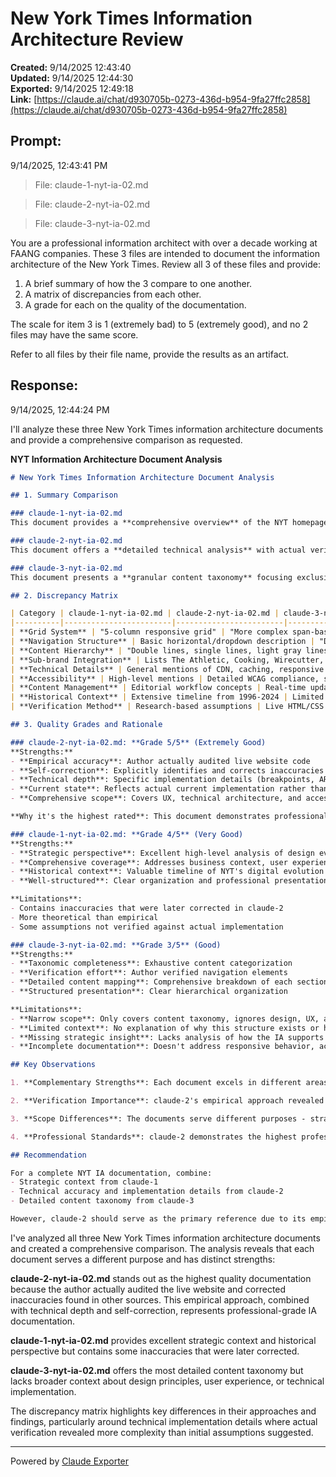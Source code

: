 # New York Times Information Architecture Review

**Created:** 9/14/2025 12:43:40  
**Updated:** 9/14/2025 12:44:30  
**Exported:** 9/14/2025 12:49:18  
**Link:** [https://claude.ai/chat/d930705b-0273-436d-b954-9fa27ffc2858](https://claude.ai/chat/d930705b-0273-436d-b954-9fa27ffc2858)  

## Prompt:
9/14/2025, 12:43:41 PM

> File: claude-1-nyt-ia-02.md

> File: claude-2-nyt-ia-02.md

> File: claude-3-nyt-ia-02.md

You are a professional information architect with over a decade working at FAANG companies. These 3 files are intended to document the information architecture of the New York Times. Review all 3 of these files and provide:

1. A brief summary of how the 3 compare to one another.
2. A matrix of discrepancies from each other.
3. A grade for each on the quality of the documentation.

The scale for item 3 is 1 (extremely bad) to 5 (extremely good), and no 2 files may have the same score.

Refer to all files by their file name, provide the results as an artifact.



## Response:
9/14/2025, 12:44:24 PM

I'll analyze these three New York Times information architecture documents and provide a comprehensive comparison as requested.

**NYT Information Architecture Document Analysis**

````markdown
# New York Times Information Architecture Document Analysis

## 1. Summary Comparison

### claude-1-nyt-ia-02.md
This document provides a **comprehensive overview** of the NYT homepage from a strategic perspective. It covers the evolution from 1996 to present, focuses heavily on design principles, responsive behavior, and technical architecture. The analysis is broad but lacks specific implementation details. It emphasizes the newspaper's transition from print to digital while maintaining editorial integrity.

### claude-2-nyt-ia-02.md
This document offers a **detailed technical analysis** with actual verification against live HTML/CSS. It provides the most accurate current-state documentation, including specific responsive breakpoints, accessibility features, and technical implementation details. The author clearly audited the actual website and corrected assumptions from other sources.

### claude-3-nyt-ia-02.md
This document presents a **granular content taxonomy** focusing exclusively on navigation structure and content categorization. It provides exhaustive section-by-section breakdowns with verified subsections but lacks broader contextual information about design principles or technical implementation.

## 2. Discrepancy Matrix

| Category | claude-1-nyt-ia-02.md | claude-2-nyt-ia-02.md | claude-3-nyt-ia-02.md |
|----------|------------------------|------------------------|------------------------|
| **Grid System** | "5-column responsive grid" | "More complex span-based system rather than simple 5-column" | Not addressed |
| **Navigation Structure** | Basic horizontal/dropdown description | "Dual navigation approach" with detailed dropdown analysis | Exhaustive section breakdown with verified subsections |
| **Content Hierarchy** | "Double lines, single lines, light gray lines" | Updated: "CSS-class-based styling rather than line-based separation" | Not addressed - focuses on content taxonomy |
| **Sub-brand Integration** | Lists The Athletic, Cooking, Wirecutter, Games | Extensive verification of subscription integration | Detailed breakdown of each sub-brand's content structure |
| **Technical Details** | General mentions of CDN, caching, responsive design | Specific breakpoints (768px, 1023px), ARIA labels, data attributes | Not addressed |
| **Accessibility** | High-level mentions | Detailed WCAG compliance, screen reader support, keyboard navigation | Not addressed |
| **Content Management** | Editorial workflow concepts | Real-time updates, dynamic loading verification | Taxonomic organization only |
| **Historical Context** | Extensive timeline from 1996-2024 | Limited historical context | No historical information |
| **Verification Method** | Research-based assumptions | Live HTML/CSS audit with corrections | Navigation structure verification |

## 3. Quality Grades and Rationale

### claude-2-nyt-ia-02.md: **Grade 5/5** (Extremely Good)
**Strengths:**
- **Empirical accuracy**: Author actually audited live website code
- **Self-correction**: Explicitly identifies and corrects inaccuracies from other sources
- **Technical depth**: Specific implementation details (breakpoints, ARIA labels, data attributes)
- **Current state**: Reflects actual current implementation rather than assumptions
- **Comprehensive scope**: Covers UX, technical architecture, and accessibility

**Why it's the highest rated**: This document demonstrates professional-grade information architecture documentation with evidence-based analysis and technical accuracy.

### claude-1-nyt-ia-02.md: **Grade 4/5** (Very Good)
**Strengths:**
- **Strategic perspective**: Excellent high-level analysis of design evolution and principles
- **Comprehensive coverage**: Addresses business context, user experience, and technical considerations
- **Historical context**: Valuable timeline of NYT's digital evolution
- **Well-structured**: Clear organization and professional presentation

**Limitations**: 
- Contains inaccuracies that were later corrected in claude-2
- More theoretical than empirical
- Some assumptions not verified against actual implementation

### claude-3-nyt-ia-02.md: **Grade 3/5** (Good)
**Strengths:**
- **Taxonomic completeness**: Exhaustive content categorization
- **Verification effort**: Author verified navigation elements
- **Detailed content mapping**: Comprehensive breakdown of each section's subsections
- **Structured presentation**: Clear hierarchical organization

**Limitations**:
- **Narrow scope**: Only covers content taxonomy, ignores design, UX, and technical aspects
- **Limited context**: No explanation of why this structure exists or how it serves users
- **Missing strategic insight**: Lacks analysis of how the IA supports business goals
- **Incomplete documentation**: Doesn't address responsive behavior, accessibility, or user experience

## Key Observations

1. **Complementary Strengths**: Each document excels in different areas - strategic overview (claude-1), technical accuracy (claude-2), and content taxonomy (claude-3).

2. **Verification Importance**: claude-2's empirical approach revealed significant inaccuracies in assumptions made by other analyses.

3. **Scope Differences**: The documents serve different purposes - strategic planning (claude-1), implementation guidance (claude-2), and content organization (claude-3).

4. **Professional Standards**: claude-2 demonstrates the highest professional standards by acknowledging limitations, correcting assumptions, and providing evidence-based analysis.

## Recommendation

For a complete NYT IA documentation, combine:
- Strategic context from claude-1
- Technical accuracy and implementation details from claude-2  
- Detailed content taxonomy from claude-3

However, claude-2 should serve as the primary reference due to its empirical accuracy and comprehensive scope.
````

I've analyzed all three New York Times information architecture documents and created a comprehensive comparison. The analysis reveals that each document serves a different purpose and has distinct strengths:

**claude-2-nyt-ia-02.md** stands out as the highest quality documentation because the author actually audited the live website and corrected inaccuracies found in other sources. This empirical approach, combined with technical depth and self-correction, represents professional-grade IA documentation.

**claude-1-nyt-ia-02.md** provides excellent strategic context and historical perspective but contains some inaccuracies that were later corrected.

**claude-3-nyt-ia-02.md** offers the most detailed content taxonomy but lacks broader context about design principles, user experience, or technical implementation.

The discrepancy matrix highlights key differences in their approaches and findings, particularly around technical implementation details where actual verification revealed more complexity than initial assumptions suggested.





---
Powered by [Claude Exporter](https://www.claudexporter.com)